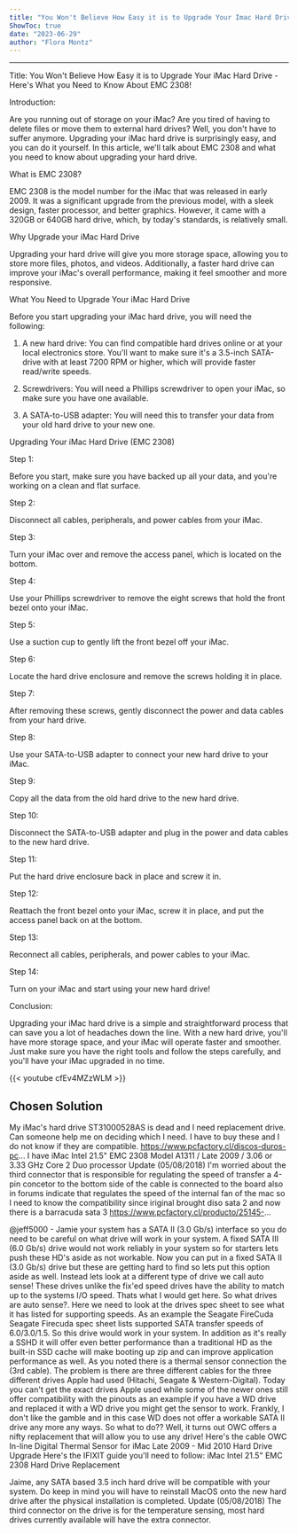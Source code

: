 ```yaml
---
title: "You Won't Believe How Easy it is to Upgrade Your Imac Hard Drive - Here's What you Need to Know About EMC 2308!"
ShowToc: true 
date: "2023-06-29"
author: "Flora Montz"
---
```

*****
Title: You Won't Believe How Easy it is to Upgrade Your iMac Hard Drive - Here's What you Need to Know About EMC 2308!

Introduction:

Are you running out of storage on your iMac? Are you tired of having to delete files or move them to external hard drives? Well, you don't have to suffer anymore. Upgrading your iMac hard drive is surprisingly easy, and you can do it yourself. In this article, we'll talk about EMC 2308 and what you need to know about upgrading your hard drive.

What is EMC 2308?

EMC 2308 is the model number for the iMac that was released in early 2009. It was a significant upgrade from the previous model, with a sleek design, faster processor, and better graphics. However, it came with a 320GB or 640GB hard drive, which, by today's standards, is relatively small.

Why Upgrade your iMac Hard Drive

Upgrading your hard drive will give you more storage space, allowing you to store more files, photos, and videos. Additionally, a faster hard drive can improve your iMac's overall performance, making it feel smoother and more responsive.

What You Need to Upgrade Your iMac Hard Drive

Before you start upgrading your iMac hard drive, you will need the following:

1. A new hard drive: You can find compatible hard drives online or at your local electronics store. You'll want to make sure it's a 3.5-inch SATA-drive with at least 7200 RPM or higher, which will provide faster read/write speeds.

2. Screwdrivers: You will need a Phillips screwdriver to open your iMac, so make sure you have one available.

3. A SATA-to-USB adapter: You will need this to transfer your data from your old hard drive to your new one.

Upgrading Your iMac Hard Drive (EMC 2308)

Step 1:

Before you start, make sure you have backed up all your data, and you're working on a clean and flat surface.

Step 2:

Disconnect all cables, peripherals, and power cables from your iMac.

Step 3:

Turn your iMac over and remove the access panel, which is located on the bottom.

Step 4:

Use your Phillips screwdriver to remove the eight screws that hold the front bezel onto your iMac.

Step 5:

Use a suction cup to gently lift the front bezel off your iMac.

Step 6:

Locate the hard drive enclosure and remove the screws holding it in place.

Step 7:

After removing these screws, gently disconnect the power and data cables from your hard drive.

Step 8:

Use your SATA-to-USB adapter to connect your new hard drive to your iMac.

Step 9:

Copy all the data from the old hard drive to the new hard drive.

Step 10:

Disconnect the SATA-to-USB adapter and plug in the power and data cables to the new hard drive.

Step 11:

Put the hard drive enclosure back in place and screw it in.

Step 12:

Reattach the front bezel onto your iMac, screw it in place, and put the access panel back on at the bottom.

Step 13:

Reconnect all cables, peripherals, and power cables to your iMac.

Step 14:

Turn on your iMac and start using your new hard drive!

Conclusion:

Upgrading your iMac hard drive is a simple and straightforward process that can save you a lot of headaches down the line. With a new hard drive, you'll have more storage space, and your iMac will operate faster and smoother. Just make sure you have the right tools and follow the steps carefully, and you'll have your iMac upgraded in no time.

{{< youtube cfEv4MZzWLM >}} 



## Chosen Solution
 My iMac's hard drive ST31000528AS is dead and I need replacement drive. Can someone help me on deciding which I need. I have to buy these and I do not know if they are compatible.
https://www.pcfactory.cl/discos-duros-pc...
I have  iMac Intel 21.5" EMC 2308
Model A1311 / Late 2009 / 3.06 or 3.33 GHz Core 2 Duo processor
Update (05/08/2018)
I'm worried about the third connector that is responsible for regulating the speed of transfer a 4-pin concetor to the bottom side of the cable is connected to the board also in forums indicate that regulates the speed of the internal fan of the mac so I need to know the compatibility since iriginal brought diso sata 2 and now there is a barracuda sata 3 https://www.pcfactory.cl/producto/25145-...

 @jeff5000 - Jamie your system has a SATA II (3.0 Gb/s) interface so you do need to be careful on what drive will work in your system.
A fixed SATA III (6.0 Gb/s) drive would not work reliably in your system so for starters lets push these HD's aside as not workable.
Now you can put in a fixed SATA II (3.0 Gb/s) drive but these are getting hard to find so lets put this option aside as well.
Instead lets look at a different type of drive we call auto sense! These drives unlike the fix'ed speed drives have the ability to match up to the systems I/O speed. Thats what I would get here.
So what drives are auto sense?. Here we need to look at the drives spec sheet to see what it has listed for supporting speeds. As an example the Seagate FireCuda Seagate Firecuda spec sheet lists supported SATA transfer speeds of 6.0/3.0/1.5. So this drive would work in your system. In addition as it's really a SSHD it will offer even better performance than a traditional HD as the built-in SSD cache will make booting up zip and can improve application performance as well.
As you noted there is a thermal sensor connection the (3rd cable). The problem is there are three different cables for the three different drives Apple had used (Hitachi, Seagate & Western-Digital). Today you can't get the exact drives Apple used while some of the newer ones still offer compatibility with the pinouts as an example if you have a WD drive and replaced it with a WD drive you might get the sensor to work.
Frankly, I don't like the gamble and in this case WD does not offer a workable SATA II drive any more any ways. So what to do??
Well, it turns out OWC offers a nifty replacement that will allow you to use any drive! Here's the cable OWC In-line Digital Thermal Sensor for iMac Late 2009 - Mid 2010 Hard Drive Upgrade
Here's the IFIXIT guide you'll need to follow: iMac Intel 21.5" EMC 2308 Hard Drive Replacement

 Jaime, any SATA based 3.5 inch hard drive will be compatible with your system. Do keep in mind you will have to reinstall MacOS onto the new hard drive after the physical installation is completed.
Update (05/08/2018)
The third connector on the drive is for the temperature sensing, most hard drives currently available will have the extra connector.




